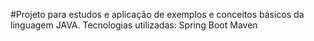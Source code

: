 #Projeto para estudos e aplicação de exemplos e conceitos básicos da linguagem JAVA.
Tecnologias utilizadas:
Spring Boot
Maven
